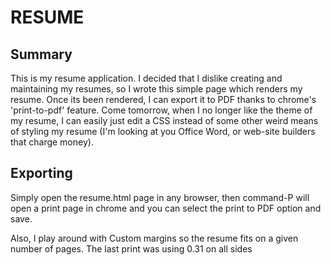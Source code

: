 # RESUME
## Summary
This is my resume application. I decided that I dislike creating and maintaining my resumes, so I wrote this simple page which renders my resume. Once its been rendered, I can export it to PDF thanks to chrome's 'print-to-pdf' feature. Come tomorrow, when I no longer like the theme of my resume, I can easily just edit a CSS instead of some other weird means of styling my resume (I'm looking at you Office Word, or web-site builders that charge money). 

## Exporting
Simply open the resume.html page in any browser, then command-P will open a print page in chrome and you can select the print to PDF option and save.

Also, I play around with Custom margins so the resume fits on a given number of pages. The last print was using 0.31 on all sides
